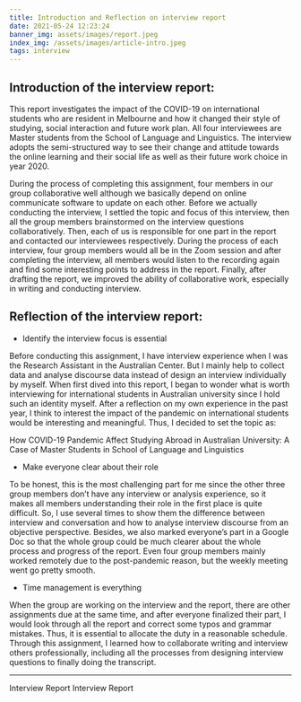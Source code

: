 ```yaml
---
title: Introduction and Reflection on interview report
date: 2021-05-24 12:23:24
banner_img: assets/images/report.jpeg
index_img: /assets/images/article-intro.jpeg
tags: interview
---
```



## Introduction of the interview report:

This report investigates the impact of the COVID-19 on international students who are resident in Melbourne and how it changed their style of studying, social interaction and future work plan. All four interviewees are Master students from the School of Language and Linguistics. The interview adopts the semi-structured way to see their change and attitude towards the online learning and their social life as well as their future work choice in year 2020.

During the process of completing this assignment, four members in our group collaborative well although we basically depend on online communicate software to update on each other. Before we actually conducting the interview, I settled the topic and focus of this interview, then all the group members brainstormed on the interview questions collaboratively. Then, each of us is responsible for one part in the report and contacted our interviewees respectively.
During the process of each interview, four group members would all be in the Zoom session and after completing the interview, all members would listen to the recording again and find some interesting points to address in the report. Finally, after drafting the report, we improved the ability of collaborative work, especially in writing and conducting interview.

## Reflection of the interview report:

- Identify the interview focus is essential

Before conducting this assignment, I have interview experience when I was the Research Assistant in the Australian Center. But I mainly help to collect data and analyse discourse data instead of design an interview individually by myself. When first dived into this report, I began to wonder what is worth interviewing for international students in Australian university since I hold such an identity myself. After a reflection on my own experience in the past year, I think to interest the impact of the pandemic on international students would be interesting and meaningful. Thus, I decided to set the topic as:

<p class="note note-info">How COVID-19 Pandemic Affect Studying Abroad in Australian University: A Case of Master Students in School of Language and Linguistics</p>

- Make everyone clear about their role

To be honest, this is the most challenging part for me since the other three group members don’t have any interview or analysis experience, so it makes all members understanding their role in the first place is quite difficult. So, I use several times to show them the difference between interview and conversation and how to analyse interview discourse from an objective perspective. Besides, we also marked everyone’s part in a Google Doc so that the whole group could be much clearer about the whole process and progress of the report. Even four group members mainly worked remotely due to the post-pandemic reason, but the weekly meeting went go pretty smooth.

- Time management is everything

When the group are working on the interview and the report, there are other assignments due at the same time, and after everyone finalized their part, I would look through all the report and correct some typos and grammar mistakes. Thus, it is essential to allocate the duty in a reasonable schedule. Through this assignment, I learned how to collaborate writing and interview others professionally, including all the processes from designing interview questions to finally doing the transcript.

---

<div class="post-prevnext">
    <article class="post-prev col-6">
    </article>
    <article class="post-next col-6">
        <a href="/2021/05/20/interview-report/" style="text-decoration: none;">
            <span class="hidden-mobile">Interview Report</span>
            <span class="visible-mobile">Interview Report</span>
            <i class="iconfont icon-arrowright"></i>
        </a>
    </article>
</div>
